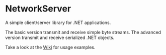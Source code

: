 # NetworkServer

A simple client/server library for .NET applications. 

The basic version transmit and receive simple byte streams. The advanced version transmit and receive serialized .NET objects.

Take a look at the [Wiki](https://github.com/zarat/NetworkServer/wiki/Examples) for usage examples.
